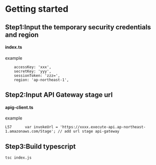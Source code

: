 # Getting started

## Step1:Input the temporary security credentials and region

#### index.ts

example

```
    accessKey: 'xxx',
    secretKey: 'yyy',
    sessionToken: 'zzz=',
    region: 'ap-northeast-1',    
```

## Step2:Input API Gateway stage url

#### apig-client.ts

example

```
L57      var invokeUrl = 'https://xxxx.execute-api.ap-northeast-1.amazonaws.com/Stage'; // add url stage api-gateway
```

## Step3:Build typescript

```
tsc index.js
```